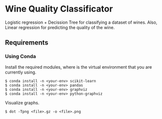 # Wine Quality Classificator
Logistic regression + Decission Tree for classifying a dataset of wines. Also,  Linear regression for predicting the quality of the wine.

## Requirements

### Using Conda

Install the required modules, where <your-env> is the virtual environment that you are currently using.

```
$ conda install -n <your-env> scikit-learn
$ conda install -n <your-env> pandas
$ conda install -n <your-env> graphviz
$ conda install -n <your-env> python-graphviz
```

Visualize graphs.
```
$ dot -Tpng <file>.gz -o <file>.png
```



